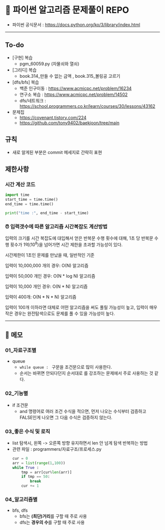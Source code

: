 # 📁 파이썬 알고리즘 문제풀이 REPO 
- 파이썬 공식문서 : https://docs.python.org/ko/3/library/index.html
---
## To-do 
- [구현] 복습
  - pgm_60059.py (자물쇠와 열쇠)
- [그리디] 복습
  - book.314_만들 수 없는 금액 , book.315_볼링공 고르기
- [dfs/bfs] 복습
  - 백준 인구이동 : https://www.acmicpc.net/problem/16234
  - 연구소 복습 : https://www.acmicpc.net/problem/14502
  - dfs/네트워크 : https://school.programmers.co.kr/learn/courses/30/lessons/43162
- 문제집
  - https://covenant.tistory.com/224
  - https://github.com/tony9402/baekjoon/tree/main

## 규칙
- 새로 알게된 부분은 commit 메세지로 간략히 표현

## 제한사항
### 시간 계산 코드
```python
import time
start_time = time.time()
end_time = time.time()

print("time :", end_time - start_time)
```
### ⏰ 입력갯수에 따른 알고리즘 시간복잡도 계산방법

입력의 크기를 시간 복잡도에 대입해서 얻은 반복문 수행 횟수에 대해, 1초 당 반복문 수행 횟수가 1억($10^8$)을 넘어가면 시간 제한을 초과할 가능성이 있다.


시간제한이 1초인 문제를 만났을 때, 일반적인 기준

입력이 10,000,000 개의 경우: O(N) 알고리즘

입력이 50,000 개인 경우: O(N * log N) 알고리즘

입력이 10,000 개인 경우: O(N * N) 알고리즘

입력이 400개: O(N * N * N) 알고리즘


입력이 100개 이하라면 대체로 어떤 알고리즘을 써도 풀릴 가능성이 높고, 입력이 매우 작은 경우는 완전탐색으로도 문제를 풀 수 있을 가능성이 높다.

---
## 📄 메모

### 01_자료구조별
- queue
  - `while queue : ` 구문을 조건문으로 많이 사용한다. 
  - 순서는 바뀌면 안되다던지 순서대로 를 강조하는 문제에서 주로 사용하는 것 같다. 

### 02_기능별

- if 조건문
  - and 명령어로 여러 조건 수식을 적으면, 먼저 나오는 수식부터 검증하고 FALSE인게 나오면 그 다음 수식은 검증하지 않는다.

### 03_좋은 수식 및 로직
- list 탐색시, 왼쪽 -> 오른쪽 방향 유지하면서 len 안 넘게 탐색 반복하는 방법 
- 관련 파일 : programmers/자료구조/프로세스.py
  ```python
  cur = 0
  arr = list(range(1,100))
  while True :
      tmp = arr[cur%len(arr)]
      if tmp == 50:
          break
      cur += 1
  ```
### 04_알고리즘별
- bfs, dfs
  - bfs는 **(최단)거리**를 구할 때 주로 사용 
  - dfs는 **경우의 수**를 구할 때 주로 사용 

